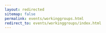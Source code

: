 ```yaml
---
layout: redirected
sitemap: false
permalink: events/workinggroups.html
redirect_to: events/workinggroups/index.html
---
```

